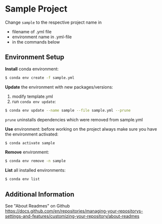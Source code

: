 # Sample Project
Change `sample` to the respective project name in
* filename of .yml file
* environment name in .yml-file
* in the commands below
## Environment Setup
**Install** conda environment:
```sh
$ conda env create -f sample.yml
```
**Update** the environment with new packages/versions:
1. modify template.yml
2. run `conda env update`:
```sh
$ conda env update --name sample --file sample.yml --prune
```
`prune` uninstalls dependencies which were removed from sample.yml

**Use** environment:
before working on the project always make sure you have the environment activated:
```sh
$ conda activate sample
```

**Remove** environment:
```sh
$ conda env remove -n sample
```

**List** all installed environments:
```sh
$ conda env list
```
## Additional Information
See "About Readmes" on Github
https://docs.github.com/en/repositories/managing-your-repositorys-settings-and-features/customizing-your-repository/about-readmes
